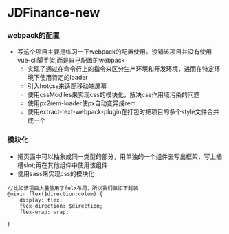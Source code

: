 # JDFinance-new

### webpack的配置
* 写这个项目主要是练习一下webpack的配置使用。没错该项目并没有使用vue-cli脚手架,而是自己配置的webpack
	* 实现了通过在命令行上的指令来区分生产环境和开发环境，进而在特定环境下使用特定的loader
	* 引入hotcss来适配移动端屏幕
	* 使用cssModiles来实现css的模块化，解决css作用域污染的问题
	* 使用px2rem-loader使px自动变异成rem
	* 使用extract-text-webpack-plugin在打包时把项目的多个style文件合并成一个
### 模块化
* 把页面中可以抽象成同一类型的部分，用单独的一个组件去写出框架，写上插槽slot;再在其他组件中使用该组件
* 使用sass来实现css的模块化

```
//比如该项目大量使用了felx布局，所以我们做如下封装
@mixin flex($direction:colum) {
	display: flex;
	flex-direction: $direction;
	flex-wrap: wrap;
	
}
```


